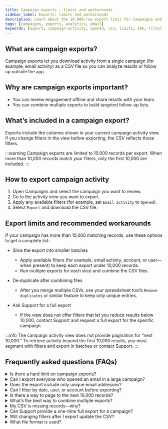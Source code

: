 ```yaml
---
title: Campaign exports – limits and workarounds
sidebar_label: Exports: limits and workarounds
description: Learn about the 10,000-row export limit for Campaigns and how to segment results to get unique opens or other activity.
tags: [campaigns, exports, analytics, email]
keywords: [export, campaign-activity, opened, csv, limits, 10k, filter]
---
```


## What are campaign exports?
Campaign exports let you download activity from a single campaign (for example, email activity) as a CSV file so you can analyze results or follow up outside the app.

## Why are campaign exports important?
- You can review engagement offline and share results with your team.
- You can combine multiple exports to build targeted follow-up lists.

## What’s included in a campaign export?
Exports include the columns shown in your current campaign activity view. If you change filters in the view before exporting, the CSV reflects those filters.

:::warning
Campaign exports are limited to 10,000 records per export. When more than 10,000 records match your filters, only the first 10,000 are included.
:::

## How to export campaign activity
1. Open Campaigns and select the campaign you want to review.
2. Go to the activity view you want to export.
3. Apply any available filters (for example, set `Email activity` to `Opened`).
4. Select `Export` and download the CSV file.

## Export limits and recommended workarounds
If your campaign has more than 10,000 matching records, use these options to get a complete list:

- Slice the export into smaller batches
  - Apply available filters (for example, email activity, account, or user—when present) to keep each export under 10,000 records.
  - Run multiple exports for each slice and combine the CSV files.

- De‑duplicate after combining files
  - After you merge multiple CSVs, use your spreadsheet tool’s `Remove duplicates` or similar feature to keep only unique entries.

- Ask Support for a full export
  - If the view does not offer filters that let you reduce results below 10,000, contact Support and request a full export for the specific campaign.

:::info
The campaign activity view does not provide pagination for “next 10,000.” To retrieve activity beyond the first 10,000 results, you must segment with filters and export in batches or contact Support.
:::

## Frequently asked questions (FAQs)
<details>
<summary>Is there a hard limit on campaign exports?</summary>
Yes. Exports are limited to 10,000 records per export from the campaign activity view.
</details>

<details>
<summary>Can I export everyone who opened an email in a large campaign?</summary>
Yes, but you may need to export in batches using available filters so that each export is below 10,000 results. Then combine and de‑duplicate the CSV files.
</details>

<details>
<summary>Does the export include only unique email addresses?</summary>
The CSV reflects the rows visible in your activity view. If the view shows unique rows per address for your selected activity, the export will match that.
</details>

<details>
<summary>Can I filter by date, user, or account before exporting?</summary>
Filtering options vary by activity view. Some views offer only `Email activity`. If a filter is not available in the view, it cannot be applied to the export.
</details>

<details>
<summary>Is there a way to page to the next 10,000 records?</summary>
No. The campaign activity export does not offer pagination to retrieve records beyond the first 10,000.
</details>

<details>
<summary>What’s the best way to combine multiple exports?</summary>
Open each CSV in a spreadsheet tool, stack them into one sheet, and run a de‑duplication step to remove duplicate rows.
</details>

<details>
<summary>My CSV is missing records—why?</summary>
If more than 10,000 records match your filters, the export stops at 10,000. Reduce the result set with filters, export in batches, or contact Support for a full export.
</details>

<details>
<summary>Can Support provide a one-time full export for a campaign?</summary>
Yes. If you cannot segment results below 10,000 using in‑app filters, contact Support and request a full export for the campaign.
</details>

<details>
<summary>Will changing filters after I export update the CSV?</summary>
No. The CSV reflects the filters at the time you selected `Export`. Change filters and export again to get a different set.
</details>

<details>
<summary>What file format is used?</summary>
Exports download as CSV files, which you can open in any spreadsheet tool.
</details>
